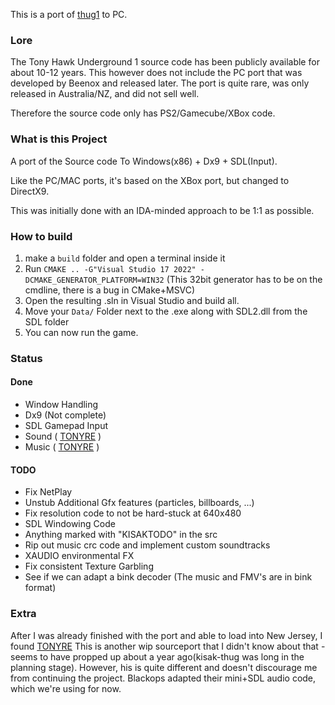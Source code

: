 This is a port of [thug1](https://github.com/thug1src/thug) to PC.

### Lore
The Tony Hawk Underground 1 source code has been publicly available for about 10-12 years. This however does not include the PC port that was developed by Beenox and released later. The port is quite rare, was only released in Australia/NZ, and did not sell well.

Therefore the source code only has PS2/Gamecube/XBox code.

### What is this Project
A port of the Source code To Windows(x86) + Dx9 + SDL(Input).

Like the PC/MAC ports, it's based on the XBox port, but changed to DirectX9.

This was initially done with an IDA-minded approach to be 1:1 as possible.


### How to build
1) make a `build` folder and open a terminal inside it
2) Run `CMAKE .. -G"Visual Studio 17 2022" -DCMAKE_GENERATOR_PLATFORM=WIN32` (This 32bit generator has to be on the cmdline, there is a bug in CMake+MSVC)
3) Open the resulting .sln in Visual Studio and build all.
4) Move your `Data/` Folder next to the .exe along with SDL2.dll from the SDL folder
5) You can now run the game.

### Status
#### Done
- Window Handling
- Dx9 (Not complete)
- SDL Gamepad Input
- Sound ( [TONYRE](https://github.com/cuckydev/TONYRE) )
- Music ( [TONYRE](https://github.com/cuckydev/TONYRE) )


#### TODO
- Fix NetPlay
- Unstub Additional Gfx features (particles, billboards, ...)
- Fix resolution code to not be hard-stuck at 640x480
- SDL Windowing Code
- Anything marked with "KISAKTODO" in the src
- Rip out music crc code and implement custom soundtracks
- XAUDIO environmental FX
- Fix consistent Texture Garbling
- See if we can adapt a bink decoder (The music and FMV's are in bink format)

### Extra

After I was already finished with the port and able to load into New Jersey, I found [TONYRE](https://github.com/cuckydev/TONYRE) This is another wip sourceport that I didn't know about that - seems to have propped up about a year ago(kisak-thug was long in the planning stage). However, his is quite different and doesn't discourage me from continuing the project. Blackops adapted their mini+SDL audio code, which we're using for now.

